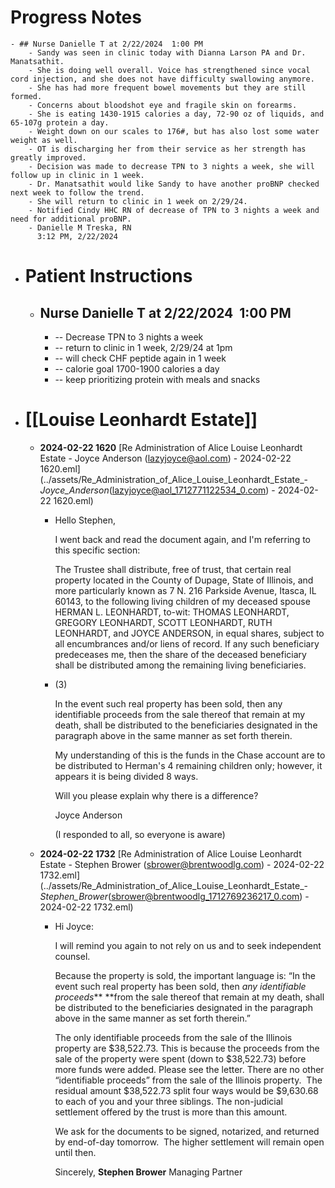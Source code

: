 # Progress Notes
	- ## Nurse Danielle T at 2/22/2024  1:00 PM
		- Sandy was seen in clinic today with Dianna Larson PA and Dr. Manatsathit.
		- She is doing well overall. Voice has strengthened since vocal cord injection, and she does not have difficulty swallowing anymore.
		- She has had more frequent bowel movements but they are still formed.
		- Concerns about bloodshot eye and fragile skin on forearms.
		- She is eating 1430-1915 calories a day, 72-90 oz of liquids, and 65-107g protein a day.
		- Weight down on our scales to 176#, but has also lost some water weight as well.
		- OT is discharging her from their service as her strength has greatly improved.
		- Decision was made to decrease TPN to 3 nights a week, she will follow up in clinic in 1 week.
		- Dr. Manatsathit would like Sandy to have another proBNP checked next week to follow the trend.
		- She will return to clinic in 1 week on 2/29/24.
		- Notified Cindy HHC RN of decrease of TPN to 3 nights a week and need for additional proBNP.
		- Danielle M Treska, RN
		  3:12 PM, 2/22/2024
- # Patient Instructions
	- ## Nurse Danielle T at 2/22/2024  1:00 PM
		- -- Decrease TPN to 3 nights a week
		- -- return to clinic in 1 week, 2/29/24 at 1pm
		- -- will check CHF peptide again in 1 week
		- -- calorie goal 1700-1900 calories a day
		- -- keep prioritizing protein with meals and snacks
- # [[Louise Leonhardt Estate]]
	- **2024-02-22 1620** [Re  Administration of Alice Louise Leonhardt Estate - Joyce Anderson (lazyjoyce@aol.com) - 2024-02-22 1620.eml](../assets/Re_Administration_of_Alice_Louise_Leonhardt_Estate_-_Joyce_Anderson_(lazyjoyce@aol_1712771122534_0.com) - 2024-02-22 1620.eml)
		- Hello Stephen,
		  
		  I went back and read the document again, and I'm referring to this specific section:
		  
		  The Trustee shall distribute, free of trust, that certain real property located in the County of Dupage, State of Illinois, and more particularly known as 7 N. 216 Parkside Avenue, Itasca, IL 60143, to the following living children of my deceased spouse HERMAN L. LEONHARDT, 
		  to-wit: THOMAS LEONHARDT, GREGORY LEONHARDT, SCOTT LEONHARDT, RUTH 
		  LEONHARDT, and JOYCE ANDERSON, in equal shares, subject to all 
		  encumbrances and/or liens of record. If any such beneficiary predeceases
		  me, then the share of the deceased beneficiary shall be distributed 
		  among the remaining living beneficiaries.
		- (3) 
		  
		  In
		  the event such real property has been sold, then any identifiable 
		  proceeds from the sale thereof that remain at my death, shall be 
		  distributed to the beneficiaries designated in the paragraph above in 
		  the same manner as set forth therein.
		  
		  My
		  understanding of this is the funds in the Chase account are to be 
		  distributed to Herman's 4 remaining children only; however, it appears 
		  it is being divided 8 ways.
		  
		  Will you please explain why there is a difference?
		  
		  Joyce Anderson 
		  
		  (I responded to all, so everyone is aware)
	- **2024-02-22 1732** [Re  Administration of Alice Louise Leonhardt Estate - Stephen Brower (sbrower@brentwoodlg.com) - 2024-02-22 1732.eml](../assets/Re_Administration_of_Alice_Louise_Leonhardt_Estate_-_Stephen_Brower_(sbrower@brentwoodlg_1712769236217_0.com) - 2024-02-22 1732.eml)
		- Hi Joyce:
		  
		  I will remind you again to not rely on us and to seek independent counsel.
		  
		  Because the property is sold, the important language is: “In the event such real property has been sold, then *any identifiable proceeds*** **from the sale thereof that 
		  remain at my death, shall be distributed to the beneficiaries designated
		  in the paragraph above in the same manner as set forth therein.”
		  
		  The only identifiable proceeds from the sale of the Illinois property are $38,522.73. This is because the proceeds from the sale of the property were spent (down to $38,522.73) before more funds were added. Please see the letter. There are no other “identifiable proceeds” from the sale of the Illinois property.  The residual amount $38,522.73 split four ways would be $9,630.68 to each of you and your three siblings. The non-judicial 
		  settlement offered by the trust is more than this amount.
		  
		  We ask for the documents to be signed, notarized,  and returned by end-of-day tomorrow.  The higher settlement will remain open until then.
		  
		  Sincerely,
		  **Stephen Brower**
		  Managing Partner